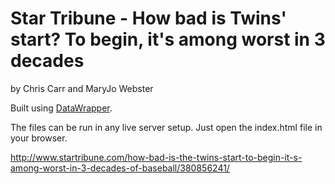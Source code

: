 Star Tribune - How bad is Twins' start? To begin, it's among worst in 3 decades
================

by Chris Carr and MaryJo Webster

Built using [DataWrapper](https://github.com/datawrapper/datawrapper).

The files can be run in any live server setup. Just open the index.html file in your browser.

http://www.startribune.com/how-bad-is-the-twins-start-to-begin-it-s-among-worst-in-3-decades-of-baseball/380856241/

